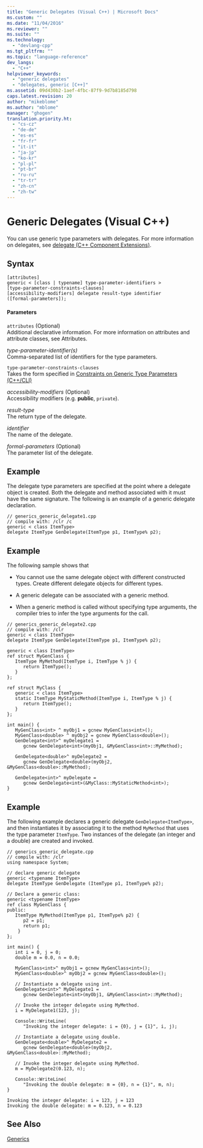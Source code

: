 ```yaml
---
title: "Generic Delegates (Visual C++) | Microsoft Docs"
ms.custom: ""
ms.date: "11/04/2016"
ms.reviewer: ""
ms.suite: ""
ms.technology: 
  - "devlang-cpp"
ms.tgt_pltfrm: ""
ms.topic: "language-reference"
dev_langs: 
  - "C++"
helpviewer_keywords: 
  - "generic delegates"
  - "delegates, generic [C++]"
ms.assetid: 09d430b2-1aef-4fbc-87f9-9d7b8185d798
caps.latest.revision: 20
author: "mikeblome"
ms.author: "mblome"
manager: "ghogen"
translation.priority.ht: 
  - "cs-cz"
  - "de-de"
  - "es-es"
  - "fr-fr"
  - "it-it"
  - "ja-jp"
  - "ko-kr"
  - "pl-pl"
  - "pt-br"
  - "ru-ru"
  - "tr-tr"
  - "zh-cn"
  - "zh-tw"
---
```

# Generic Delegates (Visual C++)
You can use generic type parameters with delegates. For more information on delegates, see [delegate  (C++ Component Extensions)](../windows/delegate-cpp-component-extensions.md).  
  
## Syntax  
  
```  
[attributes]   
generic < [class | typename] type-parameter-identifiers >  
[type-parameter-constraints-clauses]  
[accessibility-modifiers] delegate result-type identifier   
([formal-parameters]);  
```  
  
#### Parameters  
 `attributes` (Optional)  
 Additional declarative information. For more information on attributes and attribute classes, see Attributes.  
  
 *type-parameter-identifier(s)*  
 Comma-separated list of identifiers for the type parameters.  
  
 `type-parameter-constraints-clauses`  
 Takes the form specified in [Constraints on Generic Type Parameters (C++/CLI)](../windows/constraints-on-generic-type-parameters-cpp-cli.md)  
  
 *accessibility-modifiers* (Optional)  
 Accessibility modifiers (e.g. **public**, `private`).  
  
 *result-type*  
 The return type of the delegate.  
  
 *identifier*  
 The name of the delegate.  
  
 *formal-parameters* (Optional)  
 The parameter list of the delegate.  
  
## Example  
 The delegate type parameters are specified at the point where a delegate object is created. Both the delegate and method associated with it must have the same signature. The following is an example of a generic delegate declaration.  
  
```  
// generics_generic_delegate1.cpp  
// compile with: /clr /c  
generic < class ItemType>  
delegate ItemType GenDelegate(ItemType p1, ItemType% p2);  
```  
  
## Example  
 The following sample shows that  
  
-   You cannot use the same delegate object with different constructed types. Create different delegate objects for different types.  
  
-   A generic delegate can be associated with a generic method.  
  
-   When a generic method is called without specifying type arguments, the compiler tries to infer the type arguments for the call.  
  
```  
// generics_generic_delegate2.cpp  
// compile with: /clr  
generic < class ItemType>  
delegate ItemType GenDelegate(ItemType p1, ItemType% p2);  
  
generic < class ItemType>  
ref struct MyGenClass {  
   ItemType MyMethod(ItemType i, ItemType % j) {  
      return ItemType();  
   }  
};  
  
ref struct MyClass {  
   generic < class ItemType>  
   static ItemType MyStaticMethod(ItemType i, ItemType % j) {  
      return ItemType();  
   }  
};  
  
int main() {  
   MyGenClass<int> ^ myObj1 = gcnew MyGenClass<int>();  
   MyGenClass<double> ^ myObj2 = gcnew MyGenClass<double>();  
   GenDelegate<int>^ myDelegate1 =  
      gcnew GenDelegate<int>(myObj1, &MyGenClass<int>::MyMethod);  
  
   GenDelegate<double>^ myDelegate2 =   
      gcnew GenDelegate<double>(myObj2, &MyGenClass<double>::MyMethod);  
  
   GenDelegate<int>^ myDelegate =  
      gcnew GenDelegate<int>(&MyClass::MyStaticMethod<int>);  
}  
```  
  
## Example  
 The following example declares a generic delegate `GenDelegate<ItemType>`, and then instantiates it by associating it to the method `MyMethod` that uses the type parameter `ItemType`. Two instances of the delegate (an integer and a double) are created and invoked.  
  
```  
// generics_generic_delegate.cpp  
// compile with: /clr  
using namespace System;  
  
// declare generic delegate  
generic <typename ItemType>  
delegate ItemType GenDelegate (ItemType p1, ItemType% p2);  
  
// Declare a generic class:  
generic <typename ItemType>  
ref class MyGenClass {  
public:  
   ItemType MyMethod(ItemType p1, ItemType% p2) {  
      p2 = p1;  
      return p1;  
    }  
};  
  
int main() {  
   int i = 0, j = 0;   
   double m = 0.0, n = 0.0;  
  
   MyGenClass<int>^ myObj1 = gcnew MyGenClass<int>();  
   MyGenClass<double>^ myObj2 = gcnew MyGenClass<double>();   
  
   // Instantiate a delegate using int.  
   GenDelegate<int>^ MyDelegate1 =   
      gcnew GenDelegate<int>(myObj1, &MyGenClass<int>::MyMethod);  
  
   // Invoke the integer delegate using MyMethod.  
   i = MyDelegate1(123, j);  
  
   Console::WriteLine(  
      "Invoking the integer delegate: i = {0}, j = {1}", i, j);  
  
   // Instantiate a delegate using double.  
   GenDelegate<double>^ MyDelegate2 =   
      gcnew GenDelegate<double>(myObj2, &MyGenClass<double>::MyMethod);  
  
   // Invoke the integer delegate using MyMethod.  
   m = MyDelegate2(0.123, n);  
  
   Console::WriteLine(  
      "Invoking the double delegate: m = {0}, n = {1}", m, n);  
}  
```  
  
```Output  
Invoking the integer delegate: i = 123, j = 123  
Invoking the double delegate: m = 0.123, n = 0.123  
```  
  
## See Also  
 [Generics](../windows/generics-cpp-component-extensions.md)